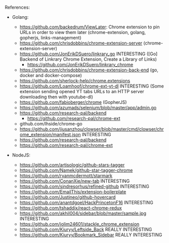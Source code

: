 References:
- Golang:  
    + https://github.com/backedrum/ViewLater: Chrome extension to pin URLs in order to view them later (chrome-extension, golang, gopherjs, links-management)
    + https://github.com/chrisdobbins/chrome-extension-server (chrome-extension-server)
    + https://github.com/JonErikDSuero/linkrary_go INTERESTING ([Go] Backend of Linkrary Chrome Extension, Create a Library of Links)
        * https://github.com/JonErikDSuero/linkrary_chrome
    + https://github.com/chrisdobbins/chrome-extension-back-end (go, docker and docker-compose)
    + https://github.com/sherlock-help/chrome.extensions
    + https://github.com/Loamhoof/chrome-ext-yt-dl INTERESTING (Some extension sending opened YT tabs URLs to an HTTP server downloading then with youtube-dl)
    + https://github.com/fabioberger/chrome (GopherJS)
    + https://github.com/azumads/selenium/blob/master/app/admin.go
    + https://github.com/research-pal/backend
        * https://github.com/research-pal/chrome-ext
    + github.com/lhside/chrome-go
    + https://github.com/jiusanzhou/clowser/blob/master/cmd/clowser/chrome_extension/manifest.json INTERESTING
    + https://github.com/research-pal/backend
    + https://github.com/research-pal/chrome-ext

- NodeJS:
    + https://github.com/artisologic/github-stars-tagger
    + https://github.com/Namek/github-star-tagger-chrome
    + https://github.com/ryanmcdermott/starmark
    + https://github.com/ConanXie/new-tab INTERESTING
    + https://github.com/sindresorhus/refined-github INTERESTING
    + https://github.com/EmailThis/extension-boilerplate 
    + https://github.com/Justineo/github-hovercard
    + https://github.com/anantdgoel/HackPrincetonF16 INTERESTING
    + https://github.com/tshaddix/react-chrome-redux
    + https://github.com/akhil004/sidebar/blob/master/sample.jpg INTERESTING
    + https://github.com/jolim24601/stackle_chrome_extension
    + https://github.com/Kiuryy/Leftside_Back REALLY INTERESTING
    + https://github.com/Kiuryy/Bookmark_Sidebar REALLY INTERESTING


